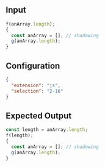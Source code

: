 
## Input
```javascript input
f(anArray.length);
{
  const anArray = []; // shadowing
  g(anArray.length);
}
```

## Configuration
```json configuration
{
  "extension": "js",
  "selection": "2-16"
}
```

## Expected Output
```javascript expected output
const length = anArray.length;
f(length);
{
  const anArray = []; // shadowing
  g(anArray.length);
}
```

